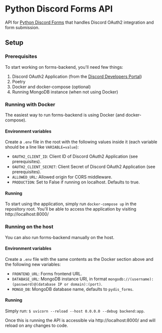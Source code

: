 # Python Discord Forms API
API for [Python Discord Forms](https://forms.pythondiscord.com) that handles Discord OAuth2 integration and form submission.

## Setup
### Prerequisites
To start working on forms-backend, you'll need few things:
1. Discord OAuth2 Application (from the [Discord Developers Portal](https://discord.com/developers/applications))
2. Poetry
3. Docker and docker-compose (optional)
4. Running MongoDB instance (when not using Docker)

### Running with Docker
The easiest way to run forms-backend is using Docker (and docker-compose).

#### Environment variables
Create a `.env` file in the root with the following values inside it (each variable should be a line like `VARIABLE=value`):
- `OAUTH2_CLIENT_ID`: Client ID of Discord OAuth2 Application (see prerequisites).
- `OAUTH2_CLIENT_SECRET`: Client Secret of Discord OAuth2 Application (see prerequisites).
- `ALLOWED_URL`: Allowed origin for CORS middleware.
- `PRODUCTION`: Set to False if running on localhost. Defaults to true.

#### Running
To start using the application, simply run `docker-compose up` in the repository root. You'll be able to access the application by visiting http://localhost:8000/

### Running on the host
You can also run forms-backend manually on the host.

#### Environment variables
Create a `.env` file with the same contents as the Docker section above and the following new variables:
- `FRONTEND_URL`: Forms frontend URL.
- `DATABASE_URL`: MongoDB instance URI, in format `mongodb://(username):(password)@(database IP or domain):(port)`.
- `MONGO_DB`: MongoDB database name, defaults to `pydis_forms`.

#### Running
Simply run: `$ uvicorn --reload --host 0.0.0.0 --debug backend:app`.

Once this is running the API is accessible via http://localhost:8000/ and will reload on any changes to code.
